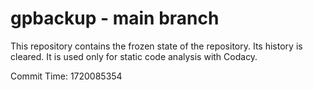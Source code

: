 # gpbackup - main branch

This repository contains the frozen state of the repository.
Its history is cleared. It is used only for static code
analysis with Codacy.

Commit Time: 1720085354